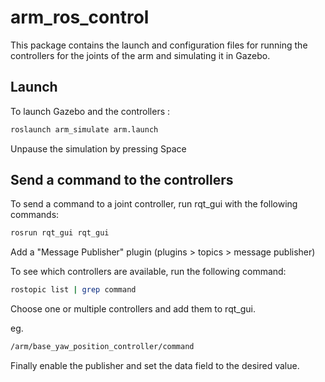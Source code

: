 # arm\_ros\_control

This package contains the launch and configuration files for running
the controllers for the joints of the arm and simulating it in Gazebo.

## Launch
To launch Gazebo and the controllers :

```bash
roslaunch arm_simulate arm.launch
```

Unpause the simulation by pressing Space

## Send a command to the controllers
To send a command to a joint controller, run rqt_gui with the following
commands:

```bash
rosrun rqt_gui rqt_gui
```

Add a "Message Publisher" plugin (plugins > topics > message publisher)

To see which controllers are available, run the following command:

```bash
rostopic list | grep command
```

Choose one or multiple controllers and add them to rqt_gui.

eg.
```bash
/arm/base_yaw_position_controller/command
```

Finally enable the publisher and set the data field to the desired value.
